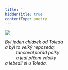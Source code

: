 ```yaml
---
title: ''
hiddenTitle: true
contentType: poetry
---
```


<section>

![](../Images/029.jpg)

_Byl jeden chlápek od Toleda  
a byl to velký neposeda;  
         tancoval pořád polky  
         a jedl přitom vdolky  
a lebedil si u Toleda._

</section>
